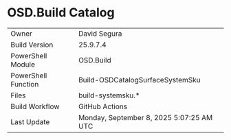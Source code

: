 ﻿# OSD.Build Catalog

| | |
|-|-|
| Owner | David Segura |
| Build Version | 25.9.7.4 |
| PowerShell Module | OSD.Build |
| PowerShell Function | Build-OSDCatalogSurfaceSystemSku |
| Files | build-systemsku.* |
| Build Workflow | GitHub Actions |
| Last Update | Monday, September 8, 2025 5:07:25 AM UTC |
